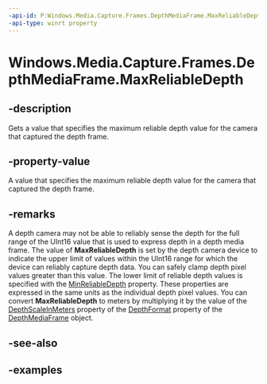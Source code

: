 ```yaml
---
-api-id: P:Windows.Media.Capture.Frames.DepthMediaFrame.MaxReliableDepth
-api-type: winrt property
---
```


<!-- Property syntax.
public uint MaxReliableDepth { get; }
-->

# Windows.Media.Capture.Frames.DepthMediaFrame.MaxReliableDepth

## -description
Gets a value that specifies the maximum reliable depth value for the camera that captured the depth frame.

## -property-value
A value that specifies the maximum reliable depth value for the camera that captured the depth frame.

## -remarks
A depth camera may not be able to reliably sense the depth for the full range of the UInt16 value that is used to express depth in a depth media frame. The value of **MaxReliableDepth** is set by the depth camera device to indicate the upper limit of values within the UInt16 range for which the device can reliably capture depth data. You can safely clamp depth pixel values greater than this value. The lower limit of reliable depth values is specified with the [MinReliableDepth](./depthmediaframe_minreliabledepth.md) property. These properties are expressed in the same units as the individual depth pixel values. You can convert **MaxReliableDepth** to meters by multiplying it by the value of the [DepthScaleInMeters](./depthmediaframeformat_depthscaleinmeters.md) property of the [DepthFormat](./depthmediaframe_depthformat.md) property of the [DepthMediaFrame](./depthmediaframe.md) object.

## -see-also

## -examples

